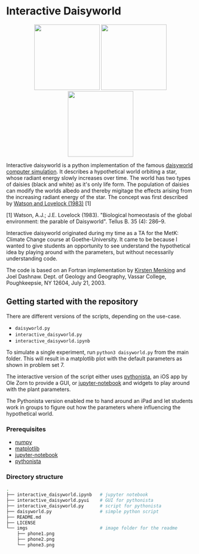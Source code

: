 # Interactive Daisyworld

<p align="center">
  <img src="https://github.com/mrernst/daisyworld/blob/main/imgs/phone1.PNG" width="175">
  <img src="https://github.com/mrernst/daisyworld/blob/main/imgs/phone2.PNG" width="175">
  <img src="https://github.com/mrernst/daisyworld/blob/main/imgs/phone3.PNG" width="175">
  

Interactive daisyworld is a python implementation of the famous [daisyworld computer simulation](https://en.wikipedia.org/wiki/Daisyworld). It describes a hypothetical world orbiting a star, whose radiant energy slowly increases over time. The world has two types of daisies (black and white) as it's only life form. The population of daisies can modify the worlds albedo and thereby migitage the effects arising from the increasing radiant energy of the star. The concept was first described by [Watson and Lovelock (1983)](https://doi.org/10.1111%2Fj.1600-0889.1983.tb00031.x) [1]

[1] Watson, A.J.; J.E. Lovelock (1983). "Biological homeostasis of the global environment: the parable of Daisyworld". Tellus B. 35 (4): 286–9.

Interactive daisyworld originated during my time as a TA for the MetK: Climate Change course at Goethe-University. It came to be because I wanted to give students an opportunity to see understand the hypothetical idea by playing around with the parameters, but without necessarily understanding code.

The code is based on an Fortran implementation by [Kirsten Menking](https://serc.carleton.edu/quantskills/activities/daisyworld_lab.html) and Joel Dashnaw.
Dept. of Geology and  Geography, Vassar College, Poughkeepsie, NY  12604, July 21, 2003.

## Getting started with the repository

There are different versions of the scripts, depending on the use-case. 

*  `daisyworld.py`
*  `interactive_daisyworld.py`
*  `interactive_daisyworld.ipynb`



To simulate a single experiment, run `python3 daisyworld.py` from the main folder. This will result in a matplotlib plot with the default parameters as shown in problem set 7.

The interactive version of the script either uses [pythonista](https://omz-software.com/pythonista/), an iOS app by Ole Zorn to provide a GUI, or [jupyter-notebook](https://jupyter.org) and widgets to play around with the plant parameters.

The Pythonista version enabled me to hand around an iPad and let students work in groups to figure out how the parameters where influencing the hypothetical world.


### Prerequisites

* [numpy](http://www.numpy.org/)
* [matplotlib](https://matplotlib.org/)
* [jupyter-notebook](https://jupyter.org)
* [pythonista](https://omz-software.com/pythonista/)


### Directory structure

```bash
.
├── interactive_daisyworld.ipynb   # jupyter notebook
├── interactive_daisyworld.pyui    # GUI for pythonista
├── interactive_daisyworld.py      # script for pythonista
├── daisyworld.py                  # simple python script
├── README.md
├── LICENSE
└── imgs                           # image folder for the readme
    ├── phone1.png
    ├── phone2.png
    └── phone3.png
```
